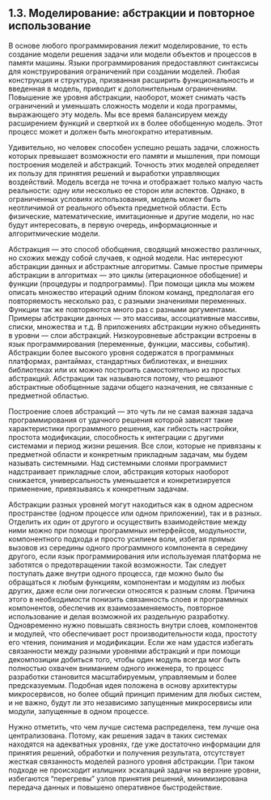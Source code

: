 ## 1.3. Моделирование: абстракции и повторное использование

В основе любого программирования лежит моделирование, то есть создание модели решения задачи или модели объектов и процессов в памяти машины. Языки программирования предоставляют синтаксисы для конструирования ограничений при создании моделей. Любая конструкция и структура, призванная расширить функциональность и введенная в модель, приводит к дополнительным ограничениям. Повышение же уровня абстракции, наоборот, может снимать часть ограничений и уменьшать сложность модели и кода программы, выражающего эту модель. Мы все время балансируем между расширением функций и сверткой их в более обобщенную модель. Этот процесс может и должен быть многократно итеративным.

Удивительно, но человек способен успешно решать задачи, сложность которых превышает возможности его памяти и мышления, при помощи построения моделей и абстракций. Точность этих моделей определяет их пользу для принятия решений и выработки управляющих воздействий. Модель всегда не точна и отображает только малую часть реальности: одну или несколько ее сторон или аспектов. Однако, в ограниченных условиях использования, модель может быть неотличимой от реального объекта предметной области. Есть физические, математические, имитационные и другие модели, но нас будут интересовать, в первую очередь, информационные и алгоритмические модели.

Абстракция — это способ обобщения, сводящий множество различных, но схожих между собой случаев, к одной модели. Нас интересуют абстракции данных и абстрактные алгоритмы. Самые простые примеры абстракции в алгоритмах — это циклы (итерационное обобщение) и функции (процедуры и подпрограммы). При помощи цикла мы можем описать множество итераций одним блоком команд, предполагая его повторяемость несколько раз, с разными значениями переменных. Функции так же повторяются много раз с разными аргументами. Примеры абстракции данных — это массивы, ассоциативные массивы, списки, множества и т.д. В приложениях абстракции нужно объединять в уровни — слои абстракций. Низкоуровневые абстракции встроены в язык программирования (переменные, функции, массивы, события). Абстракции более высокого уровня содержатся в программных платформах, рантаймах, стандартных библиотеках, и внешних библиотеках или их можно построить самостоятельно из простых абстракций. Абстракции так называются потому, что решают абстрактные обобщенные задачи общего назначения, не связанные с предметной областью.

Построение слоев абстракций — это чуть ли не самая важная задача программирования от удачного решения которой зависят такие характеристики программного решения, как гибкость настройки, простота модификации, способность к интеграции с другими системами и период жизни решения. Все слои, которые не привязаны к предметной области и конкретным прикладным задачам, мы будем называть системными. Над системными слоями программист надстраивает прикладные слои, абстракция которых наоборот снижается, универсальность уменьшается и конкретизируется применение, привязываясь к конкретным задачам.

Абстракции разных уровней могут находиться как в одном адресном пространстве (одном процессе или одном приложении), так и в разных. Отделить их один от другого и осуществить взаимодействие между ними можно при помощи программных интерфейсов, модульности, компонентного подхода и просто усилием воли, избегая прямых вызовов из середины одного программного компонента в середину другого, если язык программирования или используемая платформа не заботятся о предотвращении такой возможности. Так следует поступать даже внутри одного процесса, где можно было бы обращаться к любым функциям, компонентам и модулям из любых других, даже если они логически относятся к разным слоям. Причина этого в необходимости понизить связанность слоев и программных компонентов, обеспечив их взаимозаменяемость, повторное использование и делая возможной их раздельную разработку. Одновременно нужно повышать связность внутри слоев, компонентов и модулей, что обеспечивает рост производительности кода, простоту его чтения, понимания и модификации. Если же нам удастся избегать связанности между разными уровнями абстракций и при помощи декомпозиции добиться того, чтобы один модуль всегда мог быть полностью охвачен вниманием одного инженера, то процесс разработки становится масштабируемым, управляемым и более предсказуемым. Подобная идея положена в основу архитектуры микросервисов, но более общий принцип применим для любых систем, и не важно, будут ли это независимо запущенные микросервисы или модули, запущенные в одном процессе.

Нужно отметить, что чем лучше система распределена, тем лучше она централизована. Потому, как решения задач в таких системах находятся на адекватных уровнях, где уже достаточно информации для принятия решений, обработки и получения результата, отсутствует жесткая связанность моделей разного уровня абстракции. При таком подходе не происходит излишних эскалаций задачи на верхние уровни, избегаются “перегревы” узлов принятия решений, минимизирована передача данных и повышено оперативное быстродействие.
